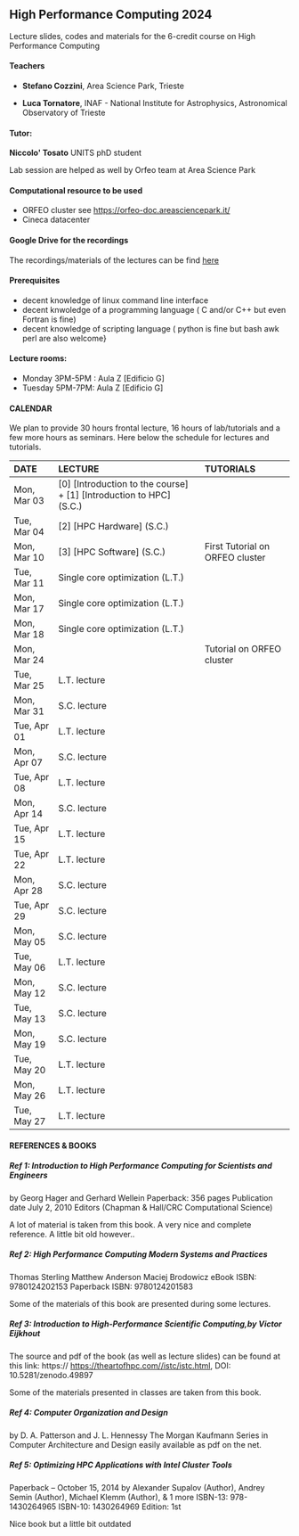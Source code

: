 ## High Performance Computing 2024 
Lecture slides, codes and materials for the 6-credit course on High Performance Computing 



#### Teachers 

 - **Stefano Cozzini**, Area Science Park, Trieste

 - **Luca Tornatore**, INAF - National Institute for Astrophysics, Astronomical Observatory of Trieste

#### Tutor:

**Niccolo' Tosato** UNITS phD student 

Lab session are helped as well by Orfeo team at Area Science Park 


#### Computational resource to be used
  -  ORFEO cluster see https://orfeo-doc.areasciencepark.it/
  -  Cineca datacenter

#### Google Drive for the recordings

The recordings/materials of the lectures can be find [here](https://drive.google.com/drive/folders/1pL3r0xHWRR1a1f40H3i68pD7nnRtURPO)

#### Prerequisites

  - decent knowledge of linux command line interface 
  - decent knwoledge of a programming language ( C and/or C++ but even Fortran is fine)
  - decent knowledge of scripting language  ( python is fine but bash awk perl are also welcome}

#### Lecture rooms:

 - Monday 3PM-5PM : Aula Z [Edificio G]
 - Tuesday 5PM-7PM: Aula Z [Edificio G] 

#### CALENDAR

We plan to provide 30 hours frontal lecture, 16 hours of lab/tutorials and a few more hours as seminars.
Here below the schedule for lectures and tutorials. 



| DATE         | LECTURE                                     | TUTORIALS                                                           |
| :----------  | :---------------------------------------------| :---------------------------------------------                      |
| Mon, Mar 03  | [0] [Introduction to the course] + [1] [Introduction to HPC] (S.C.)|          | 
| Tue, Mar 04  | [2] [HPC Hardware] (S.C.) |          | 
| Mon, Mar 10  |  [3] [HPC Software] (S.C.)                |  First Tutorial on ORFEO cluster  |
| Tue, Mar 11  |  Single core optimization (L.T.)         |                                     |                      
| Mon, Mar 17  |  Single core optimization (L.T.)     |                                     |
| Mon, Mar 18  |  Single core optimization (L.T.)                               |      |
| Mon, Mar 24  |                          |   Tutorial on ORFEO cluster    |
| Tue, Mar 25  |  L.T. lecture |                                     |
| Mon, Mar 31  |  S.C. lecture | 
| Tue, Apr 01  |  L.T.  lecture |                                     |     
| Mon, Apr 07  |  S.C. lecture |                                     |
| Tue, Apr 08  |  L.T.  lecture                            |     |
| Mon, Apr 14  |  S.C. lecture    |    |              
| Tue, Apr 15  |  L.T.  lecture    |
| Tue, Apr 22  |  L.T.  lecture                       |      |
| Mon, Apr 28  |  S.C. lecture     |                                     | 
| Tue, Apr 29  |  S.C. lecture                                   | 
| Mon, May 05  |  S.C. lecture  |      
| Tue, May 06  |  L.T.  lecture  |  |
| Mon, May 12  |   S.C. lecture                           |  |
| Tue, May 13  |  S.C. lecture |                                     |    
| Mon, May 19  | S.C. lecture  |                                     |
| Tue, May 20  | L.T.  lecture |  
| Mon, May 26  | L.T.  lecture       |       |
| Tue, May 27  | L.T.  lecture        |          |

#### REFERENCES & BOOKS


##### Ref 1: Introduction to High Performance Computing for Scientists and Engineers
by Georg Hager and Gerhard Wellein Paperback: 356 pages Publication date July 2, 2010 Editors (Chapman & Hall/CRC Computational Science)

A lot of material is taken from this book. A very nice and complete reference. A little bit old however..

##### Ref 2: High Performance Computing Modern Systems and Practices
Thomas Sterling Matthew Anderson Maciej Brodowicz eBook ISBN: 9780124202153 Paperback ISBN: 9780124201583

Some of the materials of this book are presented during some lectures.

##### Ref 3: Introduction to High-Performance Scientific Computing,by Victor Eijkhout
The source and pdf of the book (as well as lecture slides) can be found at this link: https:// https://theartofhpc.com//istc/istc.html, DOI: 10.5281/zenodo.49897

Some of the materials presented in classes are taken from this book.

##### Ref 4: Computer Organization and Design
by D. A. Patterson and J. L. Hennessy The Morgan Kaufmann Series in Computer Architecture and Design easily available as pdf on the net.

##### Ref 5: Optimizing HPC Applications with Intel Cluster Tools
Paperback – October 15, 2014 by Alexander Supalov (Author), Andrey Semin (Author), Michael Klemm (Author), & 1 more ISBN-13: 978-1430264965 ISBN-10: 1430264969 Edition: 1st

Nice book but a little bit outdated
